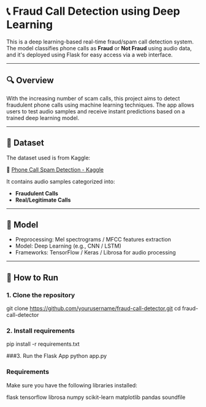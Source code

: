 # 📞 Fraud Call Detection using Deep Learning

This is a deep learning-based real-time fraud/spam call detection system. The model classifies phone calls as **Fraud** or **Not Fraud** using audio data, and it's deployed using Flask for easy access via a web interface.

---

## 🔍 Overview

With the increasing number of scam calls, this project aims to detect fraudulent phone calls using machine learning techniques. The app allows users to test audio samples and receive instant predictions based on a trained deep learning model.

---

## 📂 Dataset

The dataset used is from Kaggle:

🔗 [Phone Call Spam Detection - Kaggle](https://www.kaggle.com/datasets/vemisettipavanbalaji/phone-call-spam-detection)

It contains audio samples categorized into:
- **Fraudulent Calls**
- **Real/Legitimate Calls**

---

## 🧠 Model

- Preprocessing: Mel spectrograms / MFCC features extraction
- Model: Deep Learning (e.g., CNN / LSTM)
- Frameworks: TensorFlow / Keras / Librosa for audio processing

---

## 🚀 How to Run

### 1. Clone the repository


git clone https://github.com/yourusername/fraud-call-detector.git
cd fraud-call-detector

### 2. Install requirements
pip install -r requirements.txt

###3. Run the Flask App
python app.py

### Requirements
Make sure you have the following libraries installed:

flask
tensorflow
librosa
numpy
scikit-learn
matplotlib
pandas
soundfile
